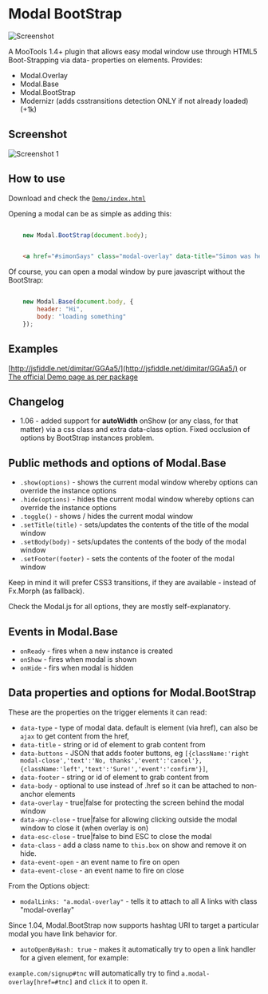 Modal BootStrap
===============

![Screenshot](http://fragged.org/img/modal-bootstrap-logo.png)

A MooTools 1.4+ plugin that allows easy modal window use through HTML5 Boot-Strapping via data- properties on elements.
Provides:

  - Modal.Overlay
  - Modal.Base
  - Modal.BootStrap
  - Modernizr (adds csstransitions detection ONLY if not already loaded) (+1k)

Screenshot
----------
![Screenshot 1](http://fragged.org/img/Modal.BootStrap.png)

How to use
----------

Download and check the [`Demo/index.html`](http://www.fragged.org/dev/Modal/Demo/)

Opening a modal can be as simple as adding this:

```javascript

    new Modal.BootStrap(document.body);

```

```HTML

    <a href="#simonSays" class="modal-overlay" data-title="Simon was here">Load contents of id=simonSays into a modal</a>`

```

Of course, you can open a modal window by pure javascript without the BootStrap:

```javascript

    new Modal.Base(document.body, {
        header: "Hi",
        body: "loading something"
    });

```

Examples
--------

[http://jsfiddle.net/dimitar/GGAa5/](http://jsfiddle.net/dimitar/GGAa5/) or [The official Demo page as per package](http://www.fragged.org/dev/Modal/Demo/)


Changelog
---------

- 1.06 - added support for **autoWidth** onShow (or any class, for that matter) via a css class and extra data-class option. Fixed occlusion of options by BootStrap instances problem.


Public methods and options of Modal.Base
----------------------------------------

- `.show(options)` - shows the current modal window whereby options can override the instance options
- `.hide(options)` - hides the current modal window whereby options can override the instance options
- `.toggle()` - shows / hides the current modal window
- `.setTitle(title)` - sets/updates the contents of the title of the modal window
- `.setBody(body)` - sets/updates the contents of the body of the modal window
- `.setFooter(footer)` - sets the contents of the footer of the modal window

Keep in mind it will prefer CSS3 transitions, if they are available - instead of Fx.Morph (as fallback).

Check the Modal.js for all options, they are mostly self-explanatory.

Events in Modal.Base
--------------------

- `onReady` - fires when a new instance is created
- `onShow` - fires when modal is shown
- `onHide` - firs when modal is hidden

Data properties and options for Modal.BootStrap
-----------------------------------------------

These are the properties on the trigger elements it can read:

- `data-type` - type of modal data. default is element (via href), can also be `ajax` to get content from the href,
- `data-title` - string or id of element to grab content from
- `data-buttons` - JSON that adds footer buttons, eg `[{className:'right modal-close','text':'No, thanks','event':'cancel'},{className:'left','text':'Sure!','event':'confirm'}]`,
- `data-footer` - string or id of element to grab content from
- `data-body` - optional to use instead of .href so it can be attached to non-anchor elements
- `data-overlay` - true|false for protecting the screen behind the modal window
- `data-any-close` - true|false for allowing clicking outside the modal window to close it (when overlay is on)
- `data-esc-close` - true|false to bind ESC to close the modal
- `data-class` - add a class name to `this.box` on show and remove it on hide.
- `data-event-open` - an event name to fire on open
- `data-event-close` - an event name to fire on close

From the Options object:

- `modalLinks: "a.modal-overlay"` - tells it to attach to all A links with class "modal-overlay"

Since 1.04, Modal.BootStrap now supports hashtag URI to target a particular modal you have link behavior for.

- `autoOpenByHash: true` - makes it automatically try to open a link handler for a given element, for example:

`example.com/signup#tnc` will automatically try to find `a.modal-overlay[href=#tnc]` and `click` it to open it.